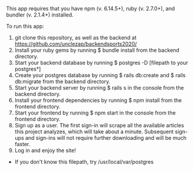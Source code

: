 This app requires that you have npm (v. 6.14.5+), ruby (v. 2.7.0+), and bundler (v. 2.1.4+) installed.

To run this app:

1. git clone this repository, as well as the backend at https://github.com/unclezap/backendsports2020/
2. Install your ruby gems by running $ bundle install from the backend directory.
3. Start your backend database by running $ postgres -D [filepath to your postgres*]
4. Create your postgres database by running $ rails db:create and $ rails db:migrate from the backend directory.
5. Start your backend server by running $ rails s in the console from the backend directory.
6. Install your frontend dependencies by running $ npm install from the frontend directory.
7. Start your frontend by running $ npm start in the console from the frontend directory.
8. Sign up as a user.  The first sign-in will scrape all the available articles this project analyzes, which will take about a minute.  Subsequent sign-ups and sign-ins will not require further downloading and will be much faster.
9. Log in and enjoy the site!

* If you don't know this filepath, try /usr/local/var/postgres
